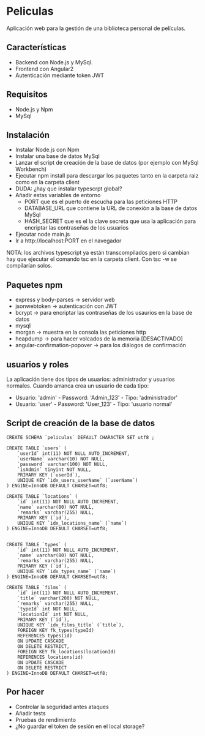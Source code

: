 # Peliculas

Aplicación web para la gestión de una biblioteca personal de películas.

## Características

+ Backend con Node.js y MySql.
+ Frontend con Angular2
+ Autenticación mediante token JWT

## Requisitos

+ Node.js y Npm
+ MySql

## Instalación

+ Instalar Node.js con Npm
+ Instalar una base de datos MySql
+ Lanzar el script de creación de la base de datos (por ejemplo con MySql Workbench)
+ Ejecutar npm install para descargar los paquetes tanto en la carpeta raiz como en la carpeta client
+ DUDA: ¿hay que instalar typescrpt global?
+ Añadir estas variables de entorno
    * PORT que es el puerto de escucha para las peticiones HTTP
    * DATABASE_URL que contiene la URL de conexión a la base de datos MySql
    * HASH_SECRET que es el la clave secreta que usa la aplicación para encriptar las contraseñas de los usuarios
+ Ejecutar node main.js
+ Ir a http://localhost:PORT en el navegador

NOTA: los archivos typescript ya están transcompilados pero si cambian hay que ejecutar el comando tsc en la carpeta client. Con tsc -w se compilarían solos.

## Paquetes npm
+ express y body-parses -> servidor web
+ jsonwebtoken -> autenticación con JWT
+ bcrypt -> para encriptar las contraseñas de los usaurios en la base de datos
+ mysql
+ morgan -> muestra en la consola las peticiones http
+ heapdump -> para hacer volcados de la memoria [DESACTIVADO]
+ angular-confirmation-popover -> para los diálogos de confirmación

## usuarios y roles

La aplicación tiene dos tipos de usuarios: administrador y usuarios normales. Cuando arranca crea un usuario de cada tipo:
+ Usuario: 'admin' - Password: 'Admin_123' - Tipo: 'administrador'
+ Usuario: 'user' - Password: 'User_123' - Tipo: 'usuario normal'

## Script de creación de la base de datos
    CREATE SCHEMA `peliculas` DEFAULT CHARACTER SET utf8 ;

    CREATE TABLE `users` (
        `userId` int(11) NOT NULL AUTO_INCREMENT,
        `userName` varchar(10) NOT NULL,
        `password` varchar(100) NOT NULL,
        `isAdmin` tinyint NOT NULL,
        PRIMARY KEY (`userId`),
        UNIQUE KEY `idx_users_userName` (`userName`)
    ) ENGINE=InnoDB DEFAULT CHARSET=utf8;

    CREATE TABLE `locations` (
        `id` int(11) NOT NULL AUTO_INCREMENT,
        `name` varchar(80) NOT NULL,        
        `remarks` varchar(255) NULL,
        PRIMARY KEY (`id`),
        UNIQUE KEY `idx_locations_name` (`name`)
    ) ENGINE=InnoDB DEFAULT CHARSET=utf8;
    
    
    CREATE TABLE `types` (
        `id` int(11) NOT NULL AUTO_INCREMENT,
        `name` varchar(80) NOT NULL,        
        `remarks` varchar(255) NULL,
        PRIMARY KEY (`id`),
        UNIQUE KEY `idx_types_name` (`name`)
    ) ENGINE=InnoDB DEFAULT CHARSET=utf8;

	CREATE TABLE `films` (
        `id` int(11) NOT NULL AUTO_INCREMENT,
        `title` varchar(200) NOT NULL,        
        `remarks` varchar(255) NULL,
        `typeId` int NOT NULL,
        `locationId` int NOT NULL,
        PRIMARY KEY (`id`),
        UNIQUE KEY `idx_films_title` (`title`),
        FOREIGN KEY fk_types(typeId)
		REFERENCES types(id)
		ON UPDATE CASCADE
		ON DELETE RESTRICT,
        FOREIGN KEY fk_locations(locationId)
		REFERENCES locations(id)
		ON UPDATE CASCADE
		ON DELETE RESTRICT
    ) ENGINE=InnoDB DEFAULT CHARSET=utf8;   

## Por hacer
+ Controlar la seguridad antes ataques
+ Añadir tests
+ Pruebas de rendimiento
+ ¿No guardar el token de sesión en el local storage?

